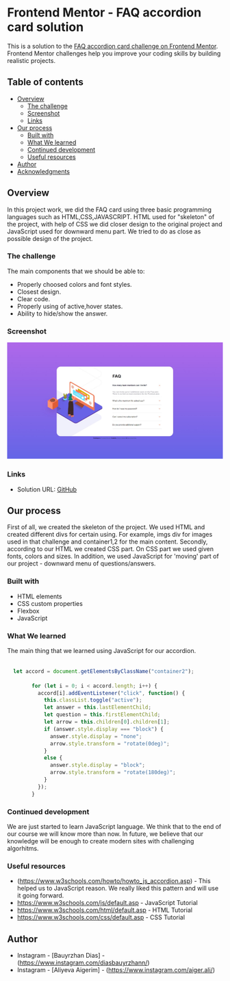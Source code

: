 # Frontend Mentor - FAQ accordion card solution

This is a solution to the [FAQ accordion card challenge on Frontend Mentor](https://www.frontendmentor.io/challenges/faq-accordion-card-XlyjD0Oam). Frontend Mentor challenges help you improve your coding skills by building realistic projects. 

## Table of contents

- [Overview](#overview)
  - [The challenge](#the-challenge)
  - [Screenshot](#screenshot)
  - [Links](#links)
- [Our process](#our-process)
  - [Built with](#built-with)
  - [What We learned](#what-we-learned)
  - [Continued development](#continued-development)
  - [Useful resources](#useful-resources)
- [Author](#author)
- [Acknowledgments](#acknowledgments)

## Overview
In this project work, we did the FAQ card using three basic programming languages such as HTML,CSS,JAVASCRIPT. HTML used for "skeleton" of the project, with help of CSS we did closer design to the original project and JavaScript used for downward menu part. We tried to do as close as possible design of the project.

### The challenge
The main components that we should be able to:
- Properly choosed colors and font styles. 
- Closest design.
- Clear code.
- Properly using of active,hover states.
- Ability to hide/show the answer.

### Screenshot

![Our Work](./images/Unknown.jpeg)


### Links

- Solution URL: [GitHub]( https://aigerimali.github.io/Practice-work-FAQ-/)

## Our process

First of all, we created the skeleton of the project. We used HTML and created different divs for certain using. For example, imgs div for images used in that challenge and container1,2 for the main content. Secondly, according to our HTML we created CSS part. On CSS part we used given fonts, colors and sizes. In addition, we used JavaScript for 'moving' part of our project - downward menu of questions/answers. 

### Built with

- HTML elements
- CSS custom properties
- Flexbox
- JavaScript

### What We learned

The main thing that we learned using JavaScript for our accordion. 

```js
 
  let accord = document.getElementsByClassName("container2");

        for (let i = 0; i < accord.length; i++) {
          accord[i].addEventListener("click", function() {
            this.classList.toggle("active");
            let answer = this.lastElementChild;
            let question = this.firstElementChild;
            let arrow = this.children[0].children[1];
            if (answer.style.display === "block") {
              answer.style.display = "none";
              arrow.style.transform = "rotate(0deg)";
            }
            else {
              answer.style.display = "block";
              arrow.style.transform = "rotate(180deg)";
            }
          });
        }
```
### Continued development

We are just started to learn JavaScript language. We think that to the end of our course we will know more than now. In future, we believe that our knowledge will be enough to create modern sites with challenging algorhitms.

### Useful resources

- (https://www.w3schools.com/howto/howto_js_accordion.asp) - This helped us to JavaScript reason. We really liked this pattern and will use it going forward.
- https://www.w3schools.com/js/default.asp - JavaScript Tutorial
- https://www.w3schools.com/html/default.asp - HTML Tutorial
- https://www.w3schools.com/css/default.asp - CSS Tutorial

## Author

- Instagram - [Bauyrzhan Dias] - (https://www.instagram.com/diasbauyrzhann/)
- Instagram - [Aliyeva Aigerim] - (https://www.instagram.com/aiger.ali/)


